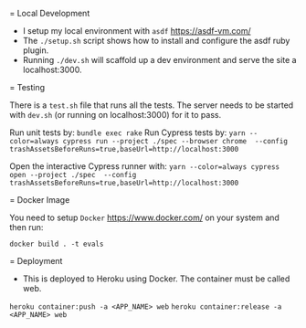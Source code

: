 = Local Development

- I setup my local environment with `asdf` https://asdf-vm.com/
- The `./setup.sh` script shows how to install and configure the asdf ruby plugin.
- Running `./dev.sh` will scaffold up a dev environment and serve the site a localhost:3000.

= Testing

There is a `test.sh` file that runs all the tests.  The server needs to be started with `dev.sh` (or running on localhost:3000) for it to pass.

Run unit tests by: `bundle exec rake`
Run Cypress tests by: `yarn --color=always cypress run --project ./spec --browser chrome  --config trashAssetsBeforeRuns=true,baseUrl=http://localhost:3000`

Open the interactive Cypress runner with: `yarn --color=always cypress open --project ./spec  --config trashAssetsBeforeRuns=true,baseUrl=http://localhost:3000`

= Docker Image

You need to setup `Docker` https://www.docker.com/ on your system and then run:

`docker build . -t evals`

= Deployment

- This is deployed to Heroku using Docker.  The container must be called web.

`heroku container:push -a <APP_NAME> web`
`heroku container:release -a <APP_NAME> web`